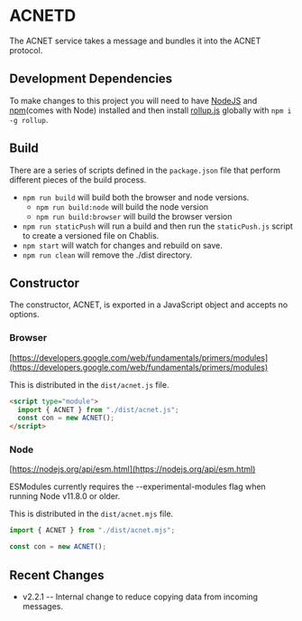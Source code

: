 # ACNETD

The ACNET service takes a message and bundles it into the ACNET protocol.

## Development Dependencies

To make changes to this project you will need to have [NodeJS](https://nodejs.org/en/) and [npm](https://www.npmjs.com/)(comes with Node) installed and then install [rollup.js](https://rollupjs.org) globally with `npm i -g rollup`.

## Build

There are a series of scripts defined in the `package.json` file that perform different pieces of the build process.

- `npm run build` will build both the browser and node versions.
  - `npm run build:node` will build the node version
  - `npm run build:browser` will build the browser version
- `npm run staticPush` will run a build and then run the `staticPush.js` script to create a versioned file on Chablis.
- `npm start` will watch for changes and rebuild on save.
- `npm run clean` will remove the ./dist directory.

## Constructor

The constructor, ACNET, is exported in a JavaScript object and accepts no options.

### Browser

[https://developers.google.com/web/fundamentals/primers/modules](https://developers.google.com/web/fundamentals/primers/modules)

This is distributed in the `dist/acnet.js` file.

```html
<script type="module">
  import { ACNET } from "./dist/acnet.js";
  const con = new ACNET();
</script>
```

### Node

[https://nodejs.org/api/esm.html](https://nodejs.org/api/esm.html)

ESModules currently requires the --experimental-modules flag when running Node v11.8.0 or older.

This is distributed in the `dist/acnet.mjs` file.

```JavaScript
import { ACNET } from "./dist/acnet.mjs";

const con = new ACNET();
```

## Recent Changes

* v2.2.1 -- Internal change to reduce copying data from incoming messages.
